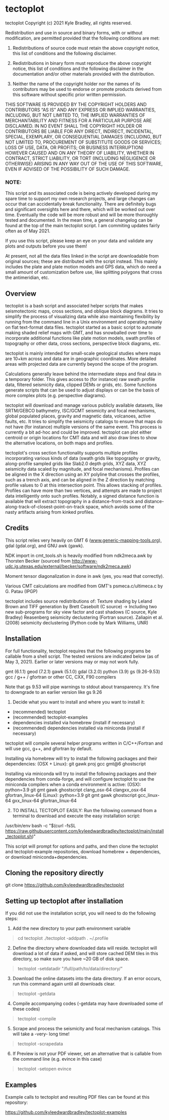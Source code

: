 # tectoplot

tectoplot
Copyright (c) 2021 Kyle Bradley, all rights reserved.

Redistribution and use in source and binary forms, with or without modification,
are permitted provided that the following conditions are met:

1. Redistributions of source code must retain the above copyright notice, this
   list of conditions and the following disclaimer.

2. Redistributions in binary form must reproduce the above copyright notice,
   this list of conditions and the following disclaimer in the documentation
   and/or other materials provided with the distribution.

3. Neither the name of the copyright holder nor the names of its contributors
   may be used to endorse or promote products derived from this software without
   specific prior written permission.

THIS SOFTWARE IS PROVIDED BY THE COPYRIGHT HOLDERS AND CONTRIBUTORS “AS IS” AND
ANY EXPRESS OR IMPLIED WARRANTIES, INCLUDING, BUT NOT LIMITED TO, THE IMPLIED
WARRANTIES OF MERCHANTABILITY AND FITNESS FOR A PARTICULAR PURPOSE ARE
DISCLAIMED. IN NO EVENT SHALL THE COPYRIGHT HOLDER OR CONTRIBUTORS BE LIABLE FOR
ANY DIRECT, INDIRECT, INCIDENTAL, SPECIAL, EXEMPLARY, OR CONSEQUENTIAL DAMAGES
(INCLUDING, BUT NOT LIMITED TO, PROCUREMENT OF SUBSTITUTE GOODS OR SERVICES;
LOSS OF USE, DATA, OR PROFITS; OR BUSINESS INTERRUPTION) HOWEVER CAUSED AND ON
ANY THEORY OF LIABILITY, WHETHER IN CONTRACT, STRICT LIABILITY, OR TORT
(INCLUDING NEGLIGENCE OR OTHERWISE) ARISING IN ANY WAY OUT OF THE USE OF THIS
SOFTWARE, EVEN IF ADVISED OF THE POSSIBILITY OF SUCH DAMAGE.

### NOTE:

This script and its associated code is being actively developed during my spare time to support my own research projects, and large changes can occur that can accidentally break functionality. There are definitely bugs and significant oversights here and there, which will be worked out over time. Eventually the code will be more robust and will be more thoroughly tested and documented. In the mean time, a general changelog can be found at the top of the main tectoplot script. I am commiting updates fairly often as of May 2021.

If you use this script, please keep an eye on your data and validate any plots and outputs before you use them!

At present, not all the data files linked in the script are downloadable from original sources; these are distributed with the script instead. This mainly includes the plate and plate motion models and GPS data, which do need a small amount of customization before use, like splitting polygons that cross the antimeridian, etc.


## Overview

tectoplot is a bash script and associated helper scripts that makes seismotectonic maps, cross sections, and oblique block diagrams. It tries to simplify the process of visualizing data while also maintaining flexibility by running from the command line in a Unix environment and operating mainly on flat text-format data files. tectoplot started as a basic script to automate making shaded relief maps with GMT, and has snowballed over time to incorporate additional functions like plate motion models, swath profiles of topography or other data, cross sections, perspective block diagrams, etc.

tectoplot is mainly intended for small-scale geological studies where maps are 10+km across and data are in geographic coordinates. More detailed areas with projected data are currently beyond the scope of the program.

Calculations generally leave behind the intermediate steps and final data in a temporary folder. This gives access to (for instance) raw swath profile data, filtered seismicity data, clipped DEMs or grids, etc. Some functions generate scripts that can be used to adjust displays or can be the basis of more complex plots (e.g. perspective diagrams).

tectoplot will download and manage various publicly available datasets, like SRTM/GEBCO bathymetry, ISC/GCMT seismicity and focal mechanisms, global populated places, gravity and magnetic data, volcanoes, active faults, etc. It tries to simplify the seismicity catalogs to ensure that maps do not have (for instance) multiple versions of the same event. This process is currently a bit ad-hoc and could be improved. tectoplot can plot either centroid or origin locations for CMT data and will also draw lines to show the alternative locations, on both maps and profiles.

tectoplot's cross section functionality supports multiple profiles incorporating various kinds of data (swath grids like topography or gravity, along-profile sampled grids like Slab2.0 depth grids, XYZ data, XYZ seismicity data scaled by magnitude, and focal mechanisms). Profiles can be aligned in the X direction using an XY polyline that crosses the profiles, such as a trench axis, and can be aligned in the Z direction by matching profile values to 0 at this intersection point. This allows stacking of profiles. Profiles can have more than two vertices, and attempts are made to project data intelligently onto such profiles. Notably, a signed distance function is available that will extract topography in a distance-from-track and distance-along-track-of-closest-point-on-track space, which avoids some of the nasty artifacts arising from kinked profiles.

## Credits
This script relies very heavily on GMT 6 (www.generic-mapping-tools.org), gdal (gdal.org), and GNU awk (gawk).

NDK import in cmt_tools.sh is heavily modified from ndk2meca.awk by Thorsten Becker (sourced from http://www-udc.ig.utexas.edu/external/becker/software/ndk2meca.awk)

Moment tensor diagonalization in done in awk (yes, you read that correctly).

Various CMT calculations are modified from GMT's psmeca.c/ultimeca.c by G. Patau (IPGP)

tectoplot includes source redistributions of:
 Texture shading by Leland Brown and TIFF generation by Brett Casebolt (C source)
    -> Including two new sub-programs for sky view factor and cast shadows (C source, Kyle Bradley)
 Reasenberg seismicity declustering (Fortran source).
 Zaliapin et al. (2008) seismicity declustering (Python code by Mark Williams, UNR)


## Installation

  For full functionality, tectoplot requires that the following programs be
  callable from a shell script. The tested versions are indicated below
  (as of May 3, 2021). Earlier or later versions may or may not work fully.

  gmt (6.1.1) geod (7.2.1) gawk (5.1.0) gdal (3.2.0) python (3.9) gs (9.26-9.53)
  gcc / g++ / gfortran or other CC, CXX, F90 compilers

  Note that gs 9.53 will pipe warnings to stdout about transparency. It's fine to
  downgrade to an earlier version like gs 9.26

  1. Decide what you want to install and where you want to install it:

  - (recommended) tectoplot   
  - (recommended) tectoplot-examples
  - dependencies installed via homebrew (install if necessary)
  - (recommended) dependencies installed via miniconda (install if necessary)

  tectoplot will compile several helper programs written in C/C++/Fortran and
  will use gcc, g++, and gfortran by default.

  Installing via homebrew will try to install the following packages and their
  dependencies:
  (OSX + Linux): git gawk proj gcc gmt@6 ghostscript

  Installing via miniconda will try to install the following packages and their
  dependencies from conda-forge, and will configure tectoplot to use the miniconda
  compilers when a conda environment is active:
  (OSX): python=3.9 git gmt gawk ghostscript clang_osx-64 clangxx_osx-64 gfortran_linux-64
  (Linux): python=3.9 git gmt gawk ghostscript gcc_linux-64 gxx_linux-64 gfortran_linux-64

  2. TO INSTALL TECTOPLOT EASILY: Run the following command from a terminal to
     download and execute the easy installation script:

/usr/bin/env bash -c "$(curl -fsSL https://raw.githubusercontent.com/kyleedwardbradley/tectoplot/main/install_tectoplot.sh)"

  This script will prompt for options and paths, and then clone the tectoplot and tectoplot-example
  repositories, download homebrew + dependencies, or download miniconda+dependencies.

## Cloning the repository directly

git clone https://github.com/kyleedwardbradley/tectoplot

## Setting up tectoplot after installation

If you did not use the installation script, you will need to do the following steps:

1.	Add the new directory to your path environment variable

  > cd tectoplot
  > ./tectoplot -addpath
  > . ~/.profile

2.	Define the directory where downloaded data will reside. tectoplot will
    download a lot of data if asked, and will store cached DEM tiles in this
    directory, so make sure you have ~20 GB of disk space.

  > tectoplot -setdatadir "/full/path/to/data/directory/"

3.	Download the online datasets into the data directory. If an error occurs,
    run this command again until all downloads clear.

  > tectoplot -getdata

4.	Compile accompanying codes (-getdata may have downloaded some of these codes)

  > tectoplot -compile

5.	Scrape and process the seismicity and focal mechanism catalogs. This will
     take a -very- long time!

  > tectoplot -scrapedata

6.	If Preview is not your PDF viewer, set an alternative that is callable from
    the command line (e.g. evince in this case)

  > tectoplot -setopen evince




## Examples

Example calls to tectoplot and resulting PDF files can be found at this repository:

https://github.com/kyleedwardbradley/tectoplot-examples

